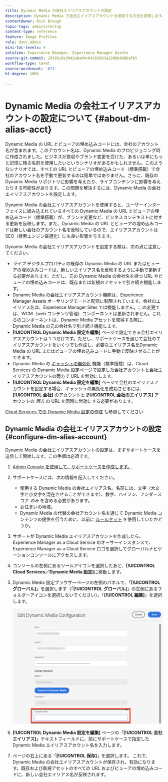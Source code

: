 ```yaml
---
title: Dynamic Media の会社エイリアスアカウントの設定
description: Dynamic Media で会社エイリアスアカウントを設定する方法を説明します。
contentOwner: Rick Brough
topic-tags: administering
content-type: reference
feature: Image Profiles
role: User,Admin
mini-toc-levels: 4
solution: Experience Manager, Experience Manager Assets
source-git-commit: 29391c8e3042a8a04c64165663a228bb4886afb5
workflow-type: tm+mt
source-wordcount: '671'
ht-degree: 100%

---
```


<!-- hide: yes
hidefromtoc: yes -->

# Dynamic Media の会社エイリアスアカウントの設定について {#about-dm-alias-acct}

Dynamic Media の URL とビューアの埋め込みコードには、会社のアカウント名が含まれます。このアカウント名は、Dynamic Media のプロビジョニング時に作成されました。ビジネスが買収やブランド変更を受けた、あるいは単にもっと記憶に残る名前を使用したいというシナリオがあるかもしれません。このようなシナリオでは、すべての URL とビューアの埋め込みコード（標準搭載）で会社のアカウント名を手動で更新するのは簡単ではありません。さらに、既存の Dynamic Media リポジトリに影響を与えたり、ライブコンテンツに影響を与えたりする可能性があります。この問題を解決するには、Dynamic Media の会社エイリアスアカウントを設定します。

Dynamic Media の会社エイリアスアカウントを使用すると、ユーザーインターフェイスに組み込まれているすべての Dynamic Media の URL とビューアの埋め込みコード（標準搭載）が、ブランド変更など、ビジネスコンテキストに対する更新を反映します。また、Dynamic Media の URL とビューアの埋め込みコードは新しい会社のアカウント名を反映しているので、エイリアスアカウントは SEO（検索エンジン最適化）にも良い影響を与えます。

Dynamic Media の会社エイリアスアカウントを設定する際は、次の点に注意してください。

* *ライブ* デジタルプロパティの既存の Dynamic Media の URL またはビューアの埋め込みコードは、新しいエイリアス名を反映するように手動で更新する必要があります。ただし、元の Dynamic Media の会社名を持つ URL やビューアの埋め込みコードは、既存または新規のアセットで引き続き機能します。
* Dynamic Media の会社エイリアスアカウント機能は、Experience Manager Assets オーサリングモードと配信に制限されています。会社のエイリアス名は、Experience Manager Sites では機能しません。この変更では、WCM（web コンテンツ管理）コンポーネントは更新されません。これらのコンポーネントは、Dynamic Media アセットを取得する際に、Dynamic Media の元の会社名で引き続き機能します。
* **[!UICONTROL Dynamic Media 設定を編集]** ページで設定できる会社エイリアスアカウントは 1 つだけです。ただし、サポートケースを通じて会社のエイリアスアカウントをいくつでも作成し、必要なエイリアス名をDynamic Media の URL またはビューアの埋め込みコードに手動で反映させることができます。
* Dynamic Media の [キャッシュの無効化](/help/assets/invalidate-cdn-cache-dynamic-media.md) 機能（標準搭載）は、Cloud Services の Dynamic Media 設定ページで設定した会社アカウントと会社エイリアスアカウントの両方で URL を無効にします。
* **[!UICONTROL Dynamic Media 設定を編集]** ページで会社のエイリアスアカウントを設定する場合、キャッシュの無効化を成功させるには、 **[!UICONTROL 会社]** のアカウントと **[!UICONTROL 会社のエイリアス]** アカウントの *両方* の URL を同時に無効にする必要があります。

[Cloud Services での Dynamic Media 設定の作成](/help/assets/config-dms7.md#configuring-dynamic-media-cloud-services) も参照してください

## Dynamic Media の会社エイリアスアカウントの設定 {#configure-dm-alias-account}

Dynamic Media の会社エイリアスアカウントの設定は、まずサポートケースを送信して開始します。この手順は必須です。

1. [Admin Console を使用して、サポートケースを作成します。](https://helpx.adobe.com/jp/enterprise/using/support-for-experience-cloud.html)
1. サポートケースには、次の情報を記入してください。

   * 使用する Dynamic Media の会社エイリアス名。名前には、文字（大文字と小文字を混在させることができます）、数字、ハイフン、アンダースコア *のみ* を含める必要があります。
   * お住まいの地域。
   * Dynamic Media の代替の会社アカウント名を通じて Dynamic Media コンテンツの提供を行うために、以前に [ルールセット](/help/assets/using-rulesets-to-transform-urls.md) を使用していたかどうか。

1. サポートが Dynamic Media エイリアスアカウントを作成したら、Experience Manager as a Cloud Service のオーサーインスタンスで、Experience Manager as a Cloud Service ロゴを選択してグローバルナビゲーションコンソールにアクセスします。
1. コンソールの左側にあるツールアイコンを選択したあと、**[!UICONTROL Cloud Services／Dynamic Media 設定]**&#x200B;に移動します。
1. Dynamic Media 設定ブラウザーページの左側のパネルで、「**[!UICONTROL グローバル]**」を選択します（「**[!UICONTROL グローバル]**」の左側にあるフォルダーアイコンを選択しないでください）。「**[!UICONTROL 編集]**」を選択します。

   ![Dynamic Media の「会社エイリアス」テキストフィールド](/help/assets/assets-dm/dm-company-alias.png)

1. **[!UICONTROL Dynamic Media 設定を編集]** ページの「**[!UICONTROL 会社エイリアス]**」テキストフィールドに、前にサポートケースで指定した Dynamic Media エイリアスアカウント名を入力します。
1. ページの右上にある「**[!UICONTROL 保存]**」を選択します。
これで、Dynamic Media の会社エイリアスアカウントが保存され、有効になります。既存および新規アセットのすべての URL およびビューアの埋め込みコードに、新しい会社エイリアス名が反映されます。

